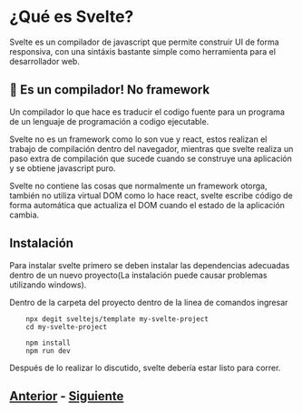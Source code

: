 # ¿Qué es Svelte?
Svelte es un compilador de javascript que permite construir UI de forma responsiva, con una sintáxis bastante simple como herramienta para el desarrollador web. 

## :eyes: Es un compilador! No framework 
Un compilador lo que hace es traducir el codigo fuente para un programa de un lenguaje de programación a codigo ejecutable.

Svelte no es un framework como lo son vue y react, estos realizan el trabajo de compilación dentro del navegador, mientras que svelte realiza un paso extra de compilación que sucede cuando se construye una aplicación y se obtiene javascript puro.

Svelte no contiene las cosas que normalmente un framework otorga, también no utiliza virtual DOM como lo hace react, svelte escribe código de forma automática que actualiza el DOM cuando el estado de la aplicación cambia.

## Instalación
Para instalar svelte primero se deben instalar las dependencias adecuadas dentro de un nuevo proyecto(La instalación puede causar problemas utilizando windows).

Dentro de la carpeta del proyecto dentro de la linea de comandos ingresar
```
    npx degit sveltejs/template my-svelte-project
    cd my-svelte-project

    npm install
    npm run dev
```

Después de lo realizar lo discutido, svelte debería estar listo para correr.

## [Anterior](https://github.com/WorkshopTechnology/Materiales/blob/master/Talleres/Svelte/1.-home.md) - [Siguiente](https://github.com/WorkshopTechnology/Materiales/blob/master/Talleres/Svelte/3.-nestedComponents.md)